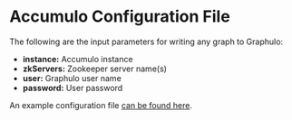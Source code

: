 Accumulo Configuration File
========

The following are the input parameters for writing any graph to Graphulo:
* __instance:__ Accumulo instance
* __zkServers:__ Zookeeper server name(s)
* __user:__ Graphulo user name
* __password:__ User password

An example configuration file [can be found here][file].
 
 [file]: ../pig/config/localAccumulo.config